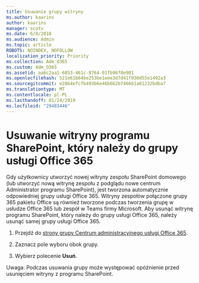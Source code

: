 ```yaml
---
title: Usuwanie grupy witryny
ms.author: kaarins
author: kaarins
manager: scotv
ms.date: 6/8/2018
ms.audience: Admin
ms.topic: article
ROBOTS: NOINDEX, NOFOLLOW
localization_priority: Priority
ms.collection: Adm_O365
ms.custom: Adm_O365
ms.assetid: aa6c2aa1-6853-461c-8764-01fb96f8e981
ms.openlocfilehash: 521e61b64be253be1eee3d7d41f930d55e1492a3
ms.sourcegitcommit: e2864efcfb493b6e46b662b746661a61232bdba7
ms.translationtype: MT
ms.contentlocale: pl-PL
ms.lasthandoff: 01/24/2019
ms.locfileid: "29483446"
---
```

# <a name="delete-a-sharepoint-site-that-belongs-to-an-office-365-group"></a>Usuwanie witryny programu SharePoint, który należy do grupy usługi Office 365

Gdy użytkownicy utworzyć nowej witryny zespołu SharePoint domowego (lub utworzyć nową witrynę zespołu z podglądu nowe centrum Administrator programu SharePoint), jest tworzona automatycznie odpowiedniej grupy usługi Office 365. Witryny zespołów połączone grupy 365 pakietu Office są również tworzone podczas tworzenia grupę w usłudze Office 365 lub zespół w Teams firmy Microsoft. Aby usunąć witrynę programu SharePoint, który należy do grupy usługi Office 365, należy usunąć samej grupy usługi Office 365. 
  
1. Przejdź do [strony grupy Centrum administracyjnego usługi Office 365](https://portal.office.com/adminportal/home#/groups).
    
2. Zaznacz pole wyboru obok grupy.
    
3. Wybierz polecenie **Usuń**.
    
Uwaga: Podczas usuwania grupy może występować opóźnienie przed usunięciem witryny z programu SharePoint.
  


